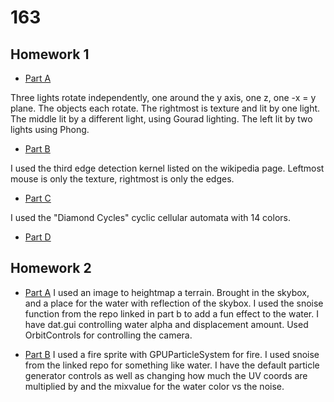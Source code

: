# 163
## Homework 1
* [Part A](hw1/README_A.md)

Three lights rotate independently, one around the y axis, one z, one -x = y plane. The objects each rotate. The rightmost is texture and lit by one light. The middle lit by a different light, using Gourad lighting. The left lit by two lights using Phong.

* [Part B](hw1/README_B.md)

I used the third edge detection kernel listed on the wikipedia page. Leftmost mouse is only the texture, rightmost is only the edges.

* [Part C](hw1/README_C.md)

I used the "Diamond Cycles" cyclic cellular automata with 14 colors.

* [Part D](hw1/Homework1D.md)

## Homework 2
* [Part A](hw2/a/README.md)
I used an image to heightmap a terrain. Brought in the skybox, and a place for the water with reflection of the skybox. I used the snoise function from the repo linked in part b to add a fun effect to the water. I have dat.gui controlling water alpha and displacement amount. Used OrbitControls for controlling the camera.

* [Part B](hw2/b/README.md)
I used a fire sprite with GPUParticleSystem for fire. I used snoise from the linked repo for something like water. I have the default particle generator controls as well as changing how much the UV coords are multiplied by and the mixvalue for the water color vs the noise. 
